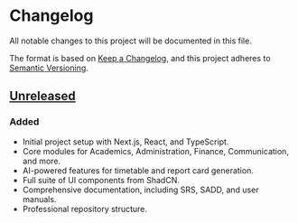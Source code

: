 # Changelog

All notable changes to this project will be documented in this file.

The format is based on [Keep a Changelog](https://keepachangelog.com/en/1.0.0/),
and this project adheres to [Semantic Versioning](https://semver.org/spec/v2.0.0.html).

## [Unreleased]

### Added
- Initial project setup with Next.js, React, and TypeScript.
- Core modules for Academics, Administration, Finance, Communication, and more.
- AI-powered features for timetable and report card generation.
- Full suite of UI components from ShadCN.
- Comprehensive documentation, including SRS, SADD, and user manuals.
- Professional repository structure.

[Unreleased]: https://github.com/your-repo/your-project/compare/v1.0.0...HEAD
